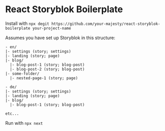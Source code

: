 # React Storyblok Boilerplate

Install with `npx degit https://github.com/your-majesty/react-storyblok-boilerplate your-project-name`

Assumes you have set up Storyblok in this structure:
```
- en/
|- settings (story; settings)
|- landing (story; page)
|- blog/
  |- blog-post-1 (story; blog-post)
  |- blog-post-2 (story; blog-post)
|- some-folder/
  |- nested-page-1 (story; page)

- de/
|- settings (story; settings)
|- landing (story; page)
|- blog/
  |- blog-post-1 (story; blog-post)

etc...
```

Run with `npx next`